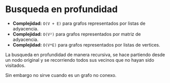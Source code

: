 # Busqueda en profundidad

- **Complejidad:** `O(V + E)` para grafos representados por listas de adyacencia.
- **Complejidad:** `O(V²)` para grafos representados por matriz de adyacencia.
- **Complejidad:** `O(V*E)` para grafos representados por listas de vertices.

La busqueda en profundidad de manera recursiva, se hace partiendo desde un nodo
original y se recorriendo todos sus vecinos que no hayan sido visitados.

Sin embargo no sirve cuando es un grafo no conexo.

